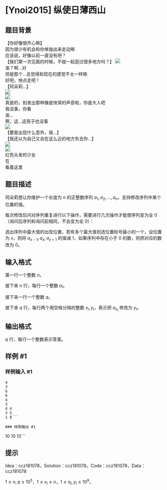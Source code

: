 # [Ynoi2015] 纵使日薄西山

## 题目背景

【你好像很开心嘛】  
因为很少有机会和你单独出来走动嘛  
应该说，好像以前一直没有吧？   
【我们第一次见面的时候，不就一起逛过很多地方吗？】 
![](https://cdn.luogu.com.cn/upload/pic/45549.png)  
诶？啊...对  
但是那个...总觉得和现在的感觉不太一样嘛  
好吧，快点走吧！   
【珂朵莉...】   
![](https://cdn.luogu.com.cn/upload/pic/45550.png)  
![](https://cdn.luogu.com.cn/upload/pic/45551.png)  
真是的，别发出那种像是快哭的声音啦，你是大人吧  
我没事，你看  
诶...  
啊，这...这孩子也没事  
![](https://cdn.luogu.com.cn/upload/pic/45552.png)  
【要是出现什么意外，我...】  
【我还以为自己又会在这么近的地方失去你...】   
![](https://cdn.luogu.com.cn/upload/pic/45553.png)  
![](https://cdn.luogu.com.cn/upload/pic/45554.png)  
红色头发的少女  
在  
看着这里  

## 题目描述

珂朵莉想让你维护一个长度为 $n$ 的正整数序列 $a_1,a_2,\ldots,a_n$，支持修改序列中某个位置的值。

每次修改后问对序列重复进行以下操作，需要进行几次操作才能使序列变为全 $0$（询问后序列和询问前相同，不会变为全 $0$）：

选出序列中最大值的出现位置，若有多个最大值则选位置标号最小的一个，设位置为 $x$，则将 $a_{x-1},a_x,a_{x+1}$ 的值减 $1$，如果序列中存在小于 $0$ 的数，则把对应的数改为 $0$。

## 输入格式

第一行一个整数 $n$。

接下来 $n$ 行，每行一个整数 $a_i$。

接下来一行一个整数 $q$。

接下来 $q$ 行，每行两个用空格分隔的整数 $x_i,y_i$，表示把 $a_{x_i}$ 修改为 $y_i$。  


## 输出格式

$q$ 行，每行一个整数表示答案。

## 样例 #1

### 样例输入 #1
```
4
3
6
6
4
3
4 4
3 5
1 8```

### 样例输出 #1

```
10
10
13```

## 提示

Idea：ccz181078，Solution：ccz181078，Code：ccz181078，Data：ccz181078

$1\leq n,q\leq 10^5$，$1\leq x_i\leq n$，$1\leq a_i,y_i\leq 10^9$。
